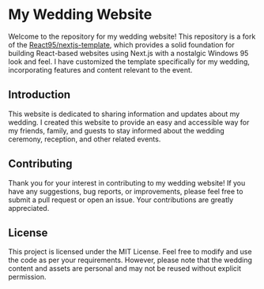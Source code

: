 # My Wedding Website

Welcome to the repository for my wedding website! This repository is a fork of the [React95/nextjs-template](https://github.com/React95/nextjs-template), which provides a solid foundation for building React-based websites using Next.js with a nostalgic Windows 95 look and feel. I have customized the template specifically for my wedding, incorporating features and content relevant to the event.

## Introduction
This website is dedicated to sharing information and updates about my wedding. I created this website to provide an easy and accessible way for my friends, family, and guests to stay informed about the wedding ceremony, reception, and other related events.

## Contributing
Thank you for your interest in contributing to my wedding website! If you have any suggestions, bug reports, or improvements, please feel free to submit a pull request or open an issue. Your contributions are greatly appreciated.

## License
This project is licensed under the MIT License. Feel free to modify and use the code as per your requirements. However, please note that the wedding content and assets are personal and may not be reused without explicit permission.